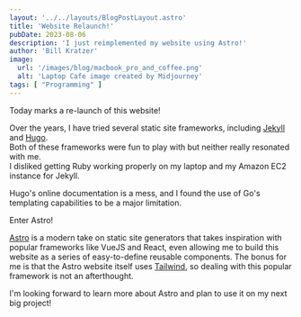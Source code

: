 ```yaml
---
layout: '../../layouts/BlogPostLayout.astro'
title: 'Website Relaunch!'
pubDate: 2023-08-06
description: 'I just reimplemented my website using Astro!'
author: 'Bill Kratzer'
image:
  url: '/images/blog/macbook_pro_and_coffee.png'
  alt: 'Laptop Cafe image created by Midjourney'
tags: [ "Programming" ]
---
```


Today marks a re-launch of this website!

Over the years, I have tried several static site frameworks, including [Jekyll](https://jekyllrb.com/) and [Hugo](https://gohugo.io/).   
Both of these frameworks were fun to play with but neither really resonated with me.  
I disliked getting Ruby working properly on my laptop and my Amazon EC2 instance for Jekyll.  

Hugo's online documentation is a mess, and I found the use of Go's templating capabilities to be a major limitation.

Enter Astro!  

[Astro](https://astro.build/) is a modern take on static site generators that takes inspiration with popular frameworks like
VueJS and React, even allowing me to build this website as a series of easy-to-define reusable components.  The bonus
for me is that the Astro website itself uses [Tailwind](https://tailwindcss.com), so dealing with this popular framework is not an afterthought.

I'm looking forward to learn more about Astro and plan to use it on my next big project!
